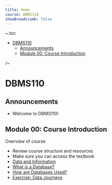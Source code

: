 ```yaml
---
title: Home
course: DBMS110
showBreadcrumb: false
---
```


~.toc

- [DBMS110](#dbms110)
  - [Announcements](#announcements)
  - [Module 00: Course Introduction](#module-00-course-introduction)

/~

# DBMS110

## Announcements

- Welcome to DBMS110!

## Module 00: Course Introduction

Overview of course

- Review course structure and resources
- Make sure you can access the textbook
- [Data and Information](data_and_information.html)
- [What is a Database?](what_is_a_database.html)
- [How are Databases Used?](how_are_databases_used.html)
- [Exercise: Data Journeys](exercise_data_journeys.html)
